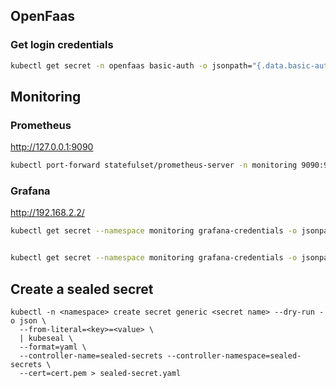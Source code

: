## OpenFaas

### Get login credentials

```bash
kubectl get secret -n openfaas basic-auth -o jsonpath="{.data.basic-auth-password}" | base64 --decode; echo
```

## Monitoring

### Prometheus

http://127.0.0.1:9090

```bash
kubectl port-forward statefulset/prometheus-server -n monitoring 9090:9090
```

### Grafana

http://192.168.2.2/

```bash
kubectl get secret --namespace monitoring grafana-credentials -o jsonpath="{.data.admin-user}" | base64 --decode ; echo


kubectl get secret --namespace monitoring grafana-credentials -o jsonpath="{.data.admin-password}" | base64 --decode ; echo

```

## Create a sealed secret

```
kubectl -n <namespace> create secret generic <secret name> --dry-run -o json \
  --from-literal=<key>=<value> \
  | kubeseal \
  --format=yaml \
  --controller-name=sealed-secrets --controller-namespace=sealed-secrets \
  --cert=cert.pem > sealed-secret.yaml
```
